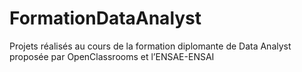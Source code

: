 # FormationDataAnalyst
 Projets réalisés au cours de la formation diplomante de Data Analyst proposée par OpenClassrooms et l’ENSAE-ENSAI
